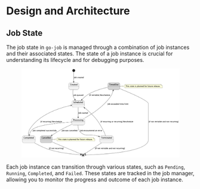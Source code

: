 # Design and Architecture

## Job State

The job state in `go-job` is managed through a combination of job instances and their associated states. The state of a job instance is crucial for understanding its lifecycle and for debugging purposes.

<figure>
<img src="img/job-state.png" alt="job state" />
</figure>

Each job instance can transition through various states, such as `Pending`, `Running`, `Completed`, and `Failed`. These states are tracked in the job manager, allowing you to monitor the progress and outcome of each job instance.
